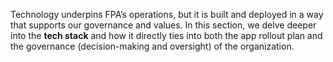 Technology underpins FPA’s operations, but it is built and deployed in a way that supports our governance and values. In this section, we delve deeper into the **tech stack** and how it directly ties into both the app rollout plan and the governance (decision-making and oversight) of the organization.